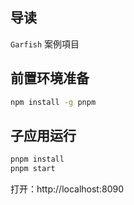 ## 导读
`Garfish` 案例項目

## 前置环境准备

```bash
npm install -g pnpm
```

## 子应用运行

```bash
pnpm install
pnpm start
```

打开：http://localhost:8090
